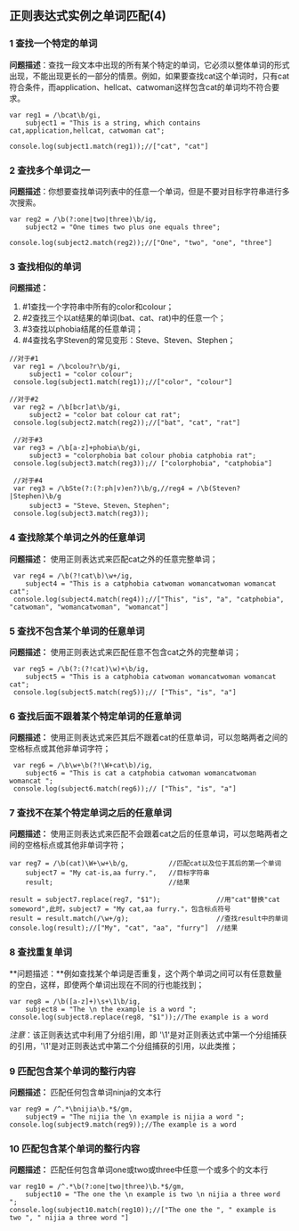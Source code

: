 ## 正则表达式实例之单词匹配(4)  
### 1 查找一个特定的单词  
**问题描述**：查找一段文本中出现的所有某个特定的单词，它必须以整体单词的形式出现，不能出现更长的一部分的情景。例如，如果要查找cat这个单词时，只有cat符合条件，而application、hellcat、catwoman这样包含cat的单词均不符合要求。


```
var reg1 = /\bcat\b/gi,
    subject1 = "This is a string, which contains cat,application,hellcat, catwoman cat";

console.log(subject1.match(reg1));//["cat", "cat"]
```

### 2 查找多个单词之一  
**问题描述**：你想要查找单词列表中的任意一个单词，但是不要对目标字符串进行多次搜索。  

```
var reg2 = /\b(?:one|two|three)\b/ig,
    subject2 = "One times two plus one equals three";

console.log(subject2.match(reg2));//["One", "two", "one", "three"]

```

### 3 查找相似的单词  
**问题描述：**  
1. #1查找一个字符串中所有的color和colour；
2. #2查找三个以at结果的单词(bat、cat、rat)中的任意一个；
3. #3查找以phobia结尾的任意单词；
4. #4查找名字Steven的常见变形：Steve、Steven、Stephen；  

```
//对于#1 
 var reg1 = /\bcolou?r\b/gi,
     subject1 = "color colour";
 console.log(subject1.match(reg1));//["color", "colour"]
```

```
//对于#2
 var reg2 = /\b[bcr]at\b/gi,
     subject2 = "color bat colour cat rat";
 console.log(subject2.match(reg2));//["bat", "cat", "rat"]
```

```
 //对于#3
 var reg3 = /\b[a-z]+phobia\b/gi,
     subject3 = "colorphobia bat colour phobia catphobia rat";
 console.log(subject3.match(reg3));// ["colorphobia", "catphobia"]
```

```
 //对于#4
 var reg3 = /\bSte(?:(?:ph|v)en?)\b/g,//reg4 = /\b(Steven?|Stephen)\b/g
     subject3 = "Steve、Steven、Stephen";
 console.log(subject3.match(reg3));
```
### 4 查找除某个单词之外的任意单词  
**问题描述：** 使用正则表达式来匹配cat之外的任意完整单词；  

```
 var reg4 = /\b(?!cat\b)\w+/ig,
    subject4 = "This is a catphobia catwoman womancatwoman womancat cat";
 console.log(subject4.match(reg4));//["This", "is", "a", "catphobia", "catwoman", "womancatwoman", "womancat"]
```
### 5 查找不包含某个单词的任意单词   
**问题描述：** 使用正则表达式来匹配任意不包含cat之外的完整单词；
```
 var reg5 = /\b(?:(?!cat)\w)+\b/ig,
    subject5 = "This is a catphobia catwoman womancatwoman womancat cat";
 console.log(subject5.match(reg5));// ["This", "is", "a"]
```
### 6 查找后面不跟着某个特定单词的任意单词  
**问题描述：** 使用正则表达式来匹其后不跟着cat的任意单词，可以忽略两者之间的空格标点或其他非单词字符；
```
 var reg6 = /\b\w+\b(?!\W+cat\b)/ig,
    subject6 = "This is cat a catphobia catwoman womancatwoman womancat ";
 console.log(subject6.match(reg6));// ["This", "is", "a"]
```
### 7 查找不在某个特定单词之后的任意单词  
**问题描述：** 使用正则表达式来匹配不会跟着cat之后的任意单词，可以忽略两者之间的空格标点或其他非单词字符；  

```
var reg7 = /\b(cat)\W+\w+\b/g,          //匹配cat以及位于其后的第一个单词
    subject7 = "My cat-is,aa furry.",   //目标字符串
    result;                             //结果

result = subject7.replace(reg7, "$1");              //用"cat"替换"cat someword",此时，subject7 = "My cat,aa furry."，包含标点符号
result = result.match(/\w+/g);                      //查找result中的单词                      
console.log(result);//["My", "cat", "aa", "furry"]  //结果
```
### 8 查找重复单词  
**问题描述：**例如查找某个单词是否重复，这个两个单词之间可以有任意数量的空白，这样，即使两个单词出现在不同的行也能找到；  

```
var reg8 = /\b([a-z]+)\s+\1\b/ig,
    subject8 = "The \n the example is a word ";
console.log(subject8.replace(reg8, "$1"));//The example is a word 
```
*注意*：该正则表达式中利用了分组引用，即 '\1'是对正则表达式中第一个分组捕获的引用，'\1'是对正则表达式中第二个分组捕获的引用，以此类推；  
### 9 匹配包含某个单词的整行内容 
**问题描述：** 匹配任何包含单词ninja的文本行  

```
var reg9 = /^.*\bnijia\b.*$/gm,
    subject9 = "The nijia the \n example is nijia a word ";
console.log(subject9.match(reg9));//The example is a word 
```

### 10 匹配包含某个单词的整行内容 
**问题描述：**   匹配任何包含单词one或two或three中任意一个或多个的文本行

```
var reg10 = /^.*\b(?:one|two|three)\b.*$/gm,
	subject10 = "The one the \n example is two \n nijia a three word ";
console.log(subject10.match(reg10));//["The one the ", " example is two ", " nijia a three word "]
```

